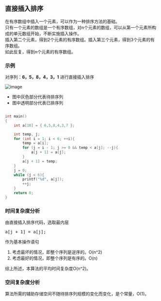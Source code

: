 ## 直接插入排序
在有序数组中插入一个元素，可以作为一种排序方法的基础。<br/>
只有一个元素的数组是一个有序数组，对n个元素的数组，可以从第一个元素所构成的单元数组开始，不断实施插入操作。<br/>插入第二个元素，得到2个元素的有序数组。插入第三个元素，得到3个元素的有序数组。<br/>
如此反复，得到n个元素的有序数组。

### 示例
对序列：**6，5，8，4，3，1** 进行直接插入排序

![image](https://github.com/YC-L/hello-world/blob/master/imgs/Sort1.png)

* 图中灰色部分代表待排序列
* 图中透明部分代表已排序列 

```cpp

int main()
{
	int a[10] = { 6,5,8,4,3,7 };

	int temp, j;
	for (int i = 1; i < 6; ++i){
		temp = a[i];
		for (j = i - 1; j >= 0 && temp < a[j]; --j){
			a[j + 1] = a[j];
		}
		a[j + 1] = temp;
	}
	j = 0;
	while (j < 6){
		printf("%d", a[j]);
		++j;
	}
	return 0;
}

```

### 时间复杂度分析

由直接插入排序代码，选取最内层<pre>a[j + 1] = a[j];</pre>

作为基本操作语句

1. 考虑最坏的情况，即整个序列是逆序的。O(n^2)
2. 考虑最好的情况，即整个序列是有序的。O(n)

综上所述，本算法的平均时间复杂度O(n^2)。

### 空间复杂度分析

算法所需的辅助存储空间不随待排序列规模的变化而变化，是个常量，O(1)。